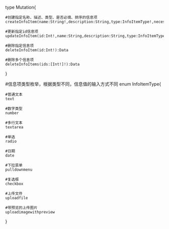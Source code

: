 
type Mutation{

    #创建指定名称、描述、类型、是否必填、排序的信息项
    createInfoItem(name:String!,description:String,type:InfoItemType!,necessary:Boolean!,order:Int):Data

    #更新指定id信息项
    updateInfoItem(id:Int!,name:String,description:String,type:InfoItemType,necessary:Boolean,order:Int):Data

    #删除指定信息项
    deleteInfoItem(id:Int!):Data

    #删除多个信息项
    deleteInfoItems(ids:[Int!]!):Data
}

#信息项类型枚举，根据类型不同，信息值的输入方式不同
enum InfoItemType{

    #普通文本
    text

    #数字类型
    number

    #多行文本
    textarea

    #单选
    radio

    #日期
    date

    #下拉菜单
    pulldownmenu

    #复选框
    checkbox

    #上传文件
    uploadfile

    #带预览的上传图片
    uploadimagewithpreview
}